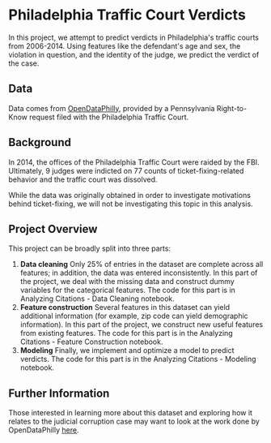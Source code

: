 # Philadelphia Traffic Court Verdicts

In this project, we attempt to predict verdicts in Philadelphia's traffic courts from 2006-2014. Using features like the defendant's age and sex, the violation in question, and the identity of the judge, we predict the verdict of the case.

## Data

Data comes from [OpenDataPhilly](https://www.google.com/search?q=opendataphilly&oq=opendataphilly&aqs=chrome..69i57j69i61j69i60j69i61.1653j0j7&sourceid=chrome&ie=UTF-8), provided by a Pennsylvania Right-to-Know request filed with the Philadelphia Traffic Court.

## Background

In 2014, the offices of the Philadelphia Traffic Court were raided by the FBI. Ultimately, 9 judges were indicted on 77 counts of ticket-fixing-related behavior and the traffic court was dissolved.

While the data was originally obtained in order to investigate motivations behind ticket-fixing, we will not be investigating this topic in this analysis.

## Project Overview

This project can be broadly split into three parts:  
1. **Data cleaning** Only 25% of entries in the dataset are complete across all features; in addition, the data was entered inconsistently. In this part of the project, we deal with the missing data and construct dummy variables for the categorical features. The code for this part is in Analyzing Citations - Data Cleaning notebook.
2. **Feature construction** Several features in this dataset can yield additional information (for example, zip code can yield demographic information). In this part of the project, we construct new useful features from existing features. The code for this part is in the Analyzing Citations - Feature Construction notebook.
3. **Modeling** Finally, we implement and optimize a model to predict verdicts. The code for this part is in the Analyzing Citations - Modeling notebook.

## Further Information

Those interested in learning more about this dataset and exploring how it relates to the judicial corruption case may want to look at the work done by OpenDataPhilly [here](https://github.com/fulldecent/philadelphia-traffic-court-rtk).
